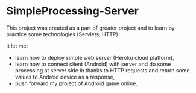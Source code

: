 # SimpleProcessing-Server


This project was created as a part of greater project and to learn by practice some technologies (Servlets, HTTP).

It let me:

- learn how to deploy simple web server (Heroku cloud platform),
- learn how to connect client (Android) with server and do some processing at server side in thanks to HTTP requests and return some values to Android device as a response,
- push forward my project of Android game online.

